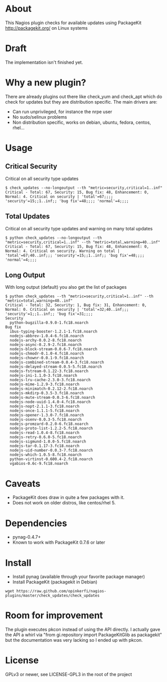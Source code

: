 About
=====

This Nagios plugin checks for available updates using PackageKit
http://packagekit.org/ on Linux systems

Draft
=====
The implementation isn't finished yet.

Why a new plugin?
=================

There are already plugins out there like check_yum and check_apt which do
check for updates but they are distribution specific. The main drivers are:

* Can run unprivileged, for instance the nrpe user
* No sudo/selinux problems
* Non distribution specific, works on debian, ubuntu, fedora, centos, rhel...

Usage
=====

Critical Security
-----------------

Critical on all security type updates
```
$ check_updates --no-longoutput --th "metric=security,critical=1..inf"
Critical - Total: 67, Security: 15, Bug fix: 48, Enhancement: 0, Normal: 4. Critical on security | 'total'=67;;;; 'security'=15;;1..inf;; 'bug fix'=48;;;; 'normal'=4;;;;
```

Total Updates
-------------

Critical on all security type updates and warning on many total updates
```
$ python check_updates --no-longoutput --th "metric=security,critical=1..inf" --th "metric=total,warning=40..inf"
Critical - Total: 67, Security: 15, Bug fix: 48, Enhancement: 0, Normal: 4. Critical on security. Warning on total | 'total'=67;40..inf;;; 'security'=15;;1..inf;; 'bug fix'=48;;;; 'normal'=4;;;;
```

Long Output
-----------
With long output (default) you also get the list of packages

```
$ python check_updates --th "metric=security,critical=1..inf" --th "metric=total,warning=40..inf"
Critical - Total: 32, Security: 1, Bug fix: 31, Enhancement: 0, Normal: 0. Critical on security | 'total'=32;40..inf;;; 'security'=1;;1..inf;; 'bug fix'=31;;;;
Security
  python-bugzilla-0.9.0-1.fc18.noarch
Bug fix
  ibus-typing-booster-1.2.1-1.fc18.noarch
  nodejs-abbrev-1.0.4-6.fc18.noarch
  nodejs-archy-0.0.2-8.fc18.noarch
  nodejs-async-0.2.9-2.fc18.noarch
  nodejs-block-stream-0.0.6-7.fc18.noarch
  nodejs-chmodr-0.1.0-4.fc18.noarch
  nodejs-chownr-0.0.1-9.fc18.noarch
  nodejs-combined-stream-0.0.4-3.fc18.noarch
  nodejs-delayed-stream-0.0.5-5.fc18.noarch
  nodejs-fstream-0.1.22-3.fc18.noarch
  nodejs-ini-1.1.0-3.fc18.noarch
  nodejs-lru-cache-2.3.0-3.fc18.noarch
  nodejs-mime-1.2.9-3.fc18.noarch
  nodejs-minimatch-0.2.12-2.fc18.noarch
  nodejs-mkdirp-0.3.5-3.fc18.noarch
  nodejs-mute-stream-0.0.3-6.fc18.noarch
  nodejs-node-uuid-1.4.0-4.fc18.noarch
  nodejs-nopt-2.1.1-3.fc18.noarch
  nodejs-once-1.1.1-5.fc18.noarch
  nodejs-opener-1.3.0-7.fc18.noarch
  nodejs-osenv-0.0.3-5.fc18.noarch
  nodejs-promzard-0.2.0-6.fc18.noarch
  nodejs-proto-list-1.2.2-5.fc18.noarch
  nodejs-read-1.0.4-8.fc18.noarch
  nodejs-retry-0.6.0-5.fc18.noarch
  nodejs-sigmund-1.0.0-5.fc18.noarch
  nodejs-tar-0.1.17-3.fc18.noarch
  nodejs-uid-number-0.0.3-7.fc18.noarch
  nodejs-which-1.0.5-8.fc18.noarch
  python-virtinst-0.600.4-2.fc18.noarch
  vgabios-0.6c-9.fc18.noarch
```



Caveats
=======
* PackageKit does draw in quite a few packages with it.
* Does not work on older distros, like centos/rhel 5.

Dependencies
============

* pynag-0.4.7+
* Known to work with PackageKit 0.7.6 or later

Install
=======

* Install pynag (available through your favorite package manager)
* Install PackageKit (packagekit in Debian)

```
wget https://raw.github.com/opinkerfi/nagios-plugins/master/check_updates/check_updates
```

Room for improvement
====================

The plugin executes pkcon instead of using the API directly. I actually gave
the API a whirl via "from gi.repository import PackageKitGlib as packagekit"
but the documentation was very lacking so I ended up with pkcon.

License
=======
GPLv3 or newer, see LICENSE-GPL3 in the root of the project
